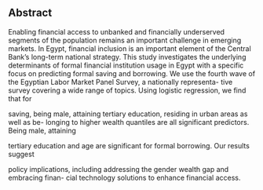 ## Abstract 

Enabling financial access to unbanked and financially underserved segments of the population remains an important challenge in emerging markets. In Egypt, financial inclusion is an important element of the Central Bank’s long-term national strategy. This study investigates the underlying determinants of formal financial institution usage in Egypt with a specific focus on predicting formal saving and borrowing. We use the fourth wave of the Egyptian Labor Market Panel Survey, a nationally representa-
tive survey covering a wide range of topics. Using logistic regression, we find that for

saving, being male, attaining tertiary education, residing in urban areas as well as be-
longing to higher wealth quantiles are all significant predictors. Being male, attaining

tertiary education and age are significant for formal borrowing. Our results suggest

policy implications, including addressing the gender wealth gap and embracing finan-
cial technology solutions to enhance financial access.

